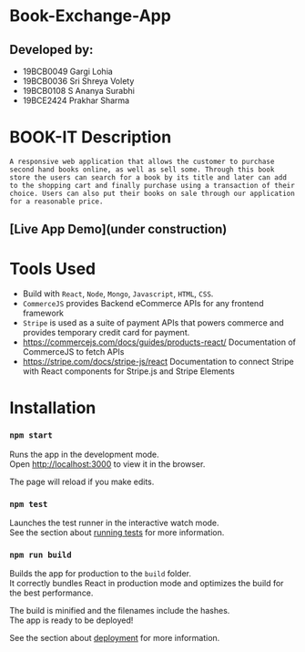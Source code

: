 # Book-Exchange-App


## Developed by:
- 19BCB0049 Gargi Lohia
- 19BCB0036 Sri Shreya Volety
- 19BCB0108 S Ananya Surabhi
- 19BCE2424 Prakhar Sharma

# BOOK-IT Description
    A responsive web application that allows the customer to purchase second hand books online, as well as sell some. Through this book store the users can search for a book by its title and later can add to the shopping cart and finally purchase using a transaction of their choice. Users can also put their books on sale through our application for a reasonable price.
    
 ##   [Live App Demo](under construction)
 
 

# Tools Used

- Build with `React`,  `Node`, `Mongo`, `Javascript`, `HTML`, `CSS`.
- `CommerceJS` provides Backend eCommerce APIs for any frontend framework
- `Stripe` is used as a suite of payment APIs that powers commerce and provides temporary credit card for payment.
- https://commercejs.com/docs/guides/products-react/ Documentation of CommerceJS to fetch APIs
- https://stripe.com/docs/stripe-js/react Documentation to connect Stripe with React components for Stripe.js and Stripe Elements


# Installation 

### `npm start`

Runs the app in the development mode.<br>
Open [http://localhost:3000](http://localhost:3000) to view it in the browser.

The page will reload if you make edits.<br>

### `npm test`

Launches the test runner in the interactive watch mode.<br>
See the section about [running tests](#running-tests) for more information.

### `npm run build`

Builds the app for production to the `build` folder.<br>
It correctly bundles React in production mode and optimizes the build for the best performance.

The build is minified and the filenames include the hashes.<br>
The app is ready to be deployed!

See the section about [deployment](#deployment) for more information.
